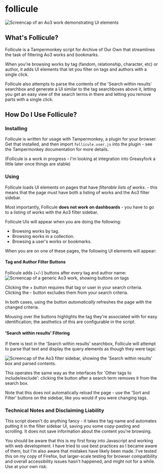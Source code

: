 # follicule

![Screencap of an Ao3 work demonstrating UI elements](https://user-images.githubusercontent.com/87678348/129494605-b0a75830-a77a-418f-abc3-bc944b62645e.png)

## What's Follicule?

Follicule is a Tampermonkey script for Archive of Our Own that streamlines the task of filtering Ao3 works and bookmarks. 

When you're browsing works by tag (fandom, relationship, character, etc) or author, it adds UI elements that let you filter on tags and authors with a single click.

Follicule also attempts to parse the contents of the 'Search within results' searchbox and generate a UI similar to the tag searchboxes above it, letting you get an easy view of the search terms in there and letting you remove parts with a single click.

## How Do I Use Follicule?

### Installing

Follicule is written for usage with Tampermonkey, a plugin for your browser. Get that installed, and then import `follicule.user.js` into the plugin - see the Tampermonkey documentation for more details.

(Follicule is a work in progress - I'm looking at integration into Greasyfork a little later once things are stable)

### Using

Follicule loads UI elements on pages that have _filterable lists of works._ - this means that the page must have both a listing of works and the Ao3 filter sidebar.

Most importantly, Follicule **does not work on dashboards** - you have to go to a listing of works with the Ao3 filter sidebar.

Follicule UIs will appear when you are doing the following:
* Browsing works by tag.
* Browsing works in a collection.
* Browsing a user's works or bookmarks.

When you are on one of these pages, the following UI elements will appear:

#### Tag and Author Filter Buttons
Follicule adds (+/-) buttons after every tag and author name:
![Screencap of a generic Ao3 work, showing buttons on tags](https://user-images.githubusercontent.com/87678348/129494605-b0a75830-a77a-418f-abc3-bc944b62645e.png)

Clicking the + button requires that tag or user in your search criteria.
Clicking the - button excludes them from your search criteria. 

In both cases, using the button _automatically_ refreshes the page with the changed criteria.

Mousing over the buttons highlights the tag they're associated with for easy identification; the aesthetics of this are configurable in the script.

#### 'Search within results' Filtering
If there is text in the 'Search within results' searchbox, Follicule will attempt to parse that text and display the query elements as though they were tags:

![Screencap of the Ao3 filter sidebar, showing the 'Search within results' box and parsed contents.](https://user-images.githubusercontent.com/87678348/129494692-dfce8a7e-56cf-44b4-9824-cbac883a2072.png)

This operates the same way as the interfaces for 'Other tags to include/exclude': clicking the button after a search term removes it from the search box.

Note that this does not automatically reload the page - use the 'Sort and Filter' buttons on the sidebar, like you would if you were changing tags.

### Technical Notes and Disclaiming Liability

This script doesn't do anything fancy - it takes the tag name and automates putting it in the filter sidebar UI, saving you some copy-pasting and scrolling. It does not save information about the content you're browsing.

You should be aware that this is my first foray into Javascript and working with web development. I have tried to use best practices as I became aware of them, but I'm also aware that mistakes have likely been made. I've tested this on my copy of Firefox, but larger-scale testing for browser compatibility and overall accessibility issues hasn't happened, and might not for a while. Use at your own risk.
